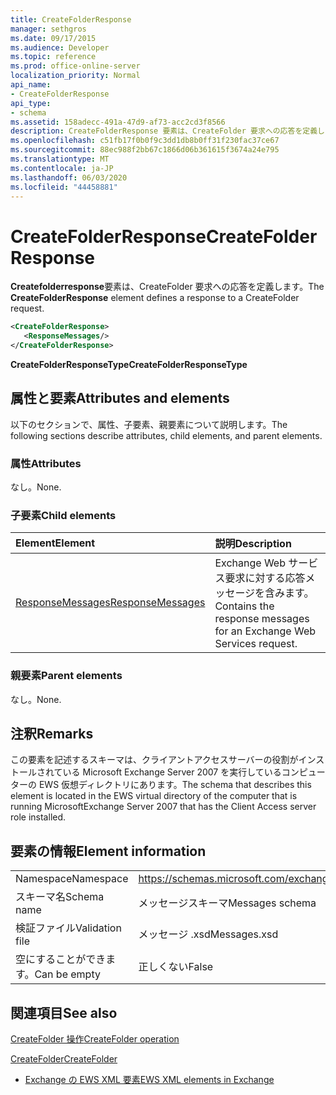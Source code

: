 ```yaml
---
title: CreateFolderResponse
manager: sethgros
ms.date: 09/17/2015
ms.audience: Developer
ms.topic: reference
ms.prod: office-online-server
localization_priority: Normal
api_name:
- CreateFolderResponse
api_type:
- schema
ms.assetid: 158adecc-491a-47d9-af73-acc2cd3f8566
description: CreateFolderResponse 要素は、CreateFolder 要求への応答を定義します。
ms.openlocfilehash: c51fb17f0b0f9c3dd1db8b0ff31f230fac37ce67
ms.sourcegitcommit: 88ec988f2bb67c1866d06b361615f3674a24e795
ms.translationtype: MT
ms.contentlocale: ja-JP
ms.lasthandoff: 06/03/2020
ms.locfileid: "44458881"
---
```

# <a name="createfolderresponse"></a><span data-ttu-id="fbc1f-103">CreateFolderResponse</span><span class="sxs-lookup"><span data-stu-id="fbc1f-103">CreateFolderResponse</span></span>

<span data-ttu-id="fbc1f-104">**Createfolderresponse**要素は、CreateFolder 要求への応答を定義します。</span><span class="sxs-lookup"><span data-stu-id="fbc1f-104">The **CreateFolderResponse** element defines a response to a CreateFolder request.</span></span> 
  
```xml
<CreateFolderResponse>
   <ResponseMessages/>
</CreateFolderResponse>
```

 <span data-ttu-id="fbc1f-105">**CreateFolderResponseType**</span><span class="sxs-lookup"><span data-stu-id="fbc1f-105">**CreateFolderResponseType**</span></span>
## <a name="attributes-and-elements"></a><span data-ttu-id="fbc1f-106">属性と要素</span><span class="sxs-lookup"><span data-stu-id="fbc1f-106">Attributes and elements</span></span>

<span data-ttu-id="fbc1f-107">以下のセクションで、属性、子要素、親要素について説明します。</span><span class="sxs-lookup"><span data-stu-id="fbc1f-107">The following sections describe attributes, child elements, and parent elements.</span></span>
  
### <a name="attributes"></a><span data-ttu-id="fbc1f-108">属性</span><span class="sxs-lookup"><span data-stu-id="fbc1f-108">Attributes</span></span>

<span data-ttu-id="fbc1f-109">なし。</span><span class="sxs-lookup"><span data-stu-id="fbc1f-109">None.</span></span>
  
### <a name="child-elements"></a><span data-ttu-id="fbc1f-110">子要素</span><span class="sxs-lookup"><span data-stu-id="fbc1f-110">Child elements</span></span>

|<span data-ttu-id="fbc1f-111">**Element**</span><span class="sxs-lookup"><span data-stu-id="fbc1f-111">**Element**</span></span>|<span data-ttu-id="fbc1f-112">**説明**</span><span class="sxs-lookup"><span data-stu-id="fbc1f-112">**Description**</span></span>|
|:-----|:-----|
|[<span data-ttu-id="fbc1f-113">ResponseMessages</span><span class="sxs-lookup"><span data-stu-id="fbc1f-113">ResponseMessages</span></span>](responsemessages.md) <br/> |<span data-ttu-id="fbc1f-114">Exchange Web サービス要求に対する応答メッセージを含みます。</span><span class="sxs-lookup"><span data-stu-id="fbc1f-114">Contains the response messages for an Exchange Web Services request.</span></span>  <br/> |
   
### <a name="parent-elements"></a><span data-ttu-id="fbc1f-115">親要素</span><span class="sxs-lookup"><span data-stu-id="fbc1f-115">Parent elements</span></span>

<span data-ttu-id="fbc1f-116">なし。</span><span class="sxs-lookup"><span data-stu-id="fbc1f-116">None.</span></span>
  
## <a name="remarks"></a><span data-ttu-id="fbc1f-117">注釈</span><span class="sxs-lookup"><span data-stu-id="fbc1f-117">Remarks</span></span>

<span data-ttu-id="fbc1f-118">この要素を記述するスキーマは、クライアントアクセスサーバーの役割がインストールされている Microsoft Exchange Server 2007 を実行しているコンピューターの EWS 仮想ディレクトリにあります。</span><span class="sxs-lookup"><span data-stu-id="fbc1f-118">The schema that describes this element is located in the EWS virtual directory of the computer that is running MicrosoftExchange Server 2007 that has the Client Access server role installed.</span></span>
  
## <a name="element-information"></a><span data-ttu-id="fbc1f-119">要素の情報</span><span class="sxs-lookup"><span data-stu-id="fbc1f-119">Element information</span></span>

|||
|:-----|:-----|
|<span data-ttu-id="fbc1f-120">Namespace</span><span class="sxs-lookup"><span data-stu-id="fbc1f-120">Namespace</span></span>  <br/> |https://schemas.microsoft.com/exchange/services/2006/messages  <br/> |
|<span data-ttu-id="fbc1f-121">スキーマ名</span><span class="sxs-lookup"><span data-stu-id="fbc1f-121">Schema name</span></span>  <br/> |<span data-ttu-id="fbc1f-122">メッセージスキーマ</span><span class="sxs-lookup"><span data-stu-id="fbc1f-122">Messages schema</span></span>  <br/> |
|<span data-ttu-id="fbc1f-123">検証ファイル</span><span class="sxs-lookup"><span data-stu-id="fbc1f-123">Validation file</span></span>  <br/> |<span data-ttu-id="fbc1f-124">メッセージ .xsd</span><span class="sxs-lookup"><span data-stu-id="fbc1f-124">Messages.xsd</span></span>  <br/> |
|<span data-ttu-id="fbc1f-125">空にすることができます。</span><span class="sxs-lookup"><span data-stu-id="fbc1f-125">Can be empty</span></span>  <br/> |<span data-ttu-id="fbc1f-126">正しくない</span><span class="sxs-lookup"><span data-stu-id="fbc1f-126">False</span></span>  <br/> |
   
## <a name="see-also"></a><span data-ttu-id="fbc1f-127">関連項目</span><span class="sxs-lookup"><span data-stu-id="fbc1f-127">See also</span></span>



[<span data-ttu-id="fbc1f-128">CreateFolder 操作</span><span class="sxs-lookup"><span data-stu-id="fbc1f-128">CreateFolder operation</span></span>](createfolder-operation.md)
  
[<span data-ttu-id="fbc1f-129">CreateFolder</span><span class="sxs-lookup"><span data-stu-id="fbc1f-129">CreateFolder</span></span>](createfolder.md)


- [<span data-ttu-id="fbc1f-130">Exchange の EWS XML 要素</span><span class="sxs-lookup"><span data-stu-id="fbc1f-130">EWS XML elements in Exchange</span></span>](ews-xml-elements-in-exchange.md)

